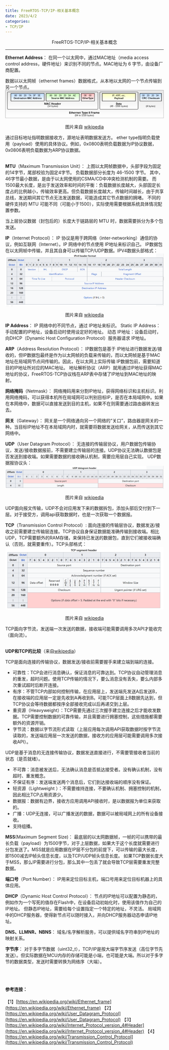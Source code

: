 ```yaml
---
title: FreeRTOS-TCP/IP-相关基本概念
date: 2023/4/2
categories: 
- TCP/IP
---
```


<center>
FreeRTOS-TCP/IP-相关基本概念
</center>

<!--more-->

***

**Ethernet Address**：
在同一个以太网中，通过MAC地址（media access control address，硬件地址）来识别不同的节点。MAC地址为 6 字节，由设备厂商配置。

数据以以太网帧（ethernet frames）数据格式，从本地以太网的一个节点传输到另一个节点。
![](./TCPIP-basic-conception/640px-Ethernet_Type_II_Frame_format.svg.png)
<center>

图片来自 [wikipedia](https://en.wikipedia.org/wiki/Ethernet_frame)
</center>
通过目标地址指明数据接收方，源地址表明数据发送方。
ether type指明负载使用（payload）使用的具体协议。例如，0x0800表明负载数据为IP协议数据，0x0806表明负载数据为ARP协议数据。

<br/>
</br>

**MTU**（Maximum Transmission Unit）：
上图以太网帧数据中，头部字段为固定的14字节，尾部校验为固定4字节。
负载数据部分长度为 46-1500 字节。 其中，46字节最小数据，是由于以太网使用的CSMA/CD中冲突检测机制的需要。 而1500最大长度，是出于发送效率和时间的平衡：负载数据长度越大，头部固定长度占的比例越小，传输效率更高。但负载数据长度越大，传输时间越长，由于共享总线，发送期间其它节点无法发送数据，可能造成其它节点数据的拥堵。
不同的硬件支持的 MTU 可能不同（可能小于1500），实际使用需要根据系统具体情况配置参数。

当上层协议数据（封包后的）长度大于链路层的 MTU 时，数据需要拆分为多个包发送。

**IP**（Internet Protocol）：
IP 协议是用于跨网络（inter-networking）通信的协议，例如互联网（Internet）。IP 网络中的节点使用 IP地址来标识自己。
IP数据包在以太网帧中传输，并且其自身可以传输TCP/UDP数据。IPV4数据头部格式：
![](./TCPIP-basic-conception/ip4-header.jpg)
<center>

图片来自 [wikipedia](https://en.wikipedia.org/wiki/Internet_Protocol_version_4#Header)
</center>

**IP Address**：
IP 网络中的不同节点，通过 IP地址来标识。
Static IP Address：手动配置的IP地址，设备启动时使用设定好的地址。
动态 IP地址：设备启动时，向DHCP（Dynamic Host Configuration Protocol）服务器请求 IP地址。

**ARP**（Address Resolution Protocol）：
IP数据包是基于 IP地址进行数据发送/接收的，但IP数据包最终是作为以太网帧的负载来传输的，而以太网帧是基于MAC地址在局域网节点间传输的。因此，在以太网上实际传输 IP数据包前，需要知道目的IP地址所对应的MAC地址。
地址解析协议（ARP）就用通过IP地址获得MAC地址的协议，FreeRTOS-TCP协议栈在ARP表中存储了IP地址到MAC地址的映射。

**网络掩码**（Netmask）：
网络掩码用来分割IP地址，获得网络标识和主机标识。利用网络掩码，可以获得本机所在局域网可以判别目标IP，是否在本局域网中。如果在本网络中，数据可以直接发送到目的主机，如果不在则需要通过路由器转发出去。

**网关**（Gateway）：
网关是一个网络通向另一个网络的“关口”，路由器是网关的一种。当目标IP地址不在本局域网内时，就需要将数据发送给网关，从而传送到其它网络中。

**UDP**（User Datagram Protocol）：
无连接的传输层协议，用户数据包传输协议，发送/接收数据报前，不需要建立传输层的连接。UDP协议无法确认数据包是否发送到接收端。如果需要数据的接收确认机制，需要应用层自己实现。
UDP数据报协议头：
![](./TCPIP-basic-conception/udp-header.png)
<center>

图片来自 [wikipedia](https://en.wikipedia.org/wiki/User_Datagram_Protocol)
</center>
UDP面向报文传输，UDP不会对应用发下来的数据拆包，添加头部后交付到下一层。对于接受方，调用api获取数据时，也是一次获取一个数据报。

**TCP**（Transmission Control Protocol）:
面向连接的传输层协议，数据发送/接收之前需要建立传输层连接。TCP协议自身保证数据能准确传输到接收端。相比UDP，TCP需要额外的RAM存储，来保持已发送的数据包，直到它们被接收端确认（否则，就需要重传）。TCP头部格式：
![](./TCPIP-basic-conception/tcp-header.png)
<center>

图片来自 [wikipedia](https://en.wikipedia.org/wiki/Transmission_Control_Protocol)
</center>
TCP面向字节流，发送端一次发送的数据，接收端可能需要调用多次API才能收完（面向流）。

<br>
</br>

**UDP和TCP的比较**（来自[wikipedia](https://en.wikipedia.org/wiki/User_Datagram_Protocol)）

TCP是面向连接的传输协议，数据发送/接收前需要握手来建立端到端的连接。
- 可靠性：TCP会进行消息确认，保证消息的可靠达到。TCP协议自动管理消息的重发，超时问题。使用TCP传输的情况下，要么消息没有丢失，要么内部多次重试超时后断开连接。
- 有序：不管TCP内部如何控制传输，在应用层上，发送端先发送A后发送B，在接收端的应用层一定是先收到A再收到B。可能TCP层面上B数据先达到，但TCP协议会等待数据都按序全部接收完成以后再递交到上层。
- 重资源（Heavyweight）：TCP需要先通过三次握手建立连接之后才能收发数据。TCP需要控制数据的可靠传输，并且需要进行拥塞控制，这些措施都需要额外的资源开销。
- 字节流：数据以字节流形式读取（上层应用每次调用API获取数据时按字节流读取的，发送端应用层一次发送的数据，接收方的应用层可能需要调用多次接收API）。

UDP是基于消息的无连接传输协议，数据发送直接进行，不需要管接收者当前的状态（是否就绪）。
- 不可靠：消息被发送后，无法确认消息是否抵达接受者。没有确认机制，没有超时、重发概念。
- 不保证有序：发送端发送两个消息后，它们到达接收端的顺序没有保证。
- 轻资源（Lightweight ）：不需要维持连接，不要确认机制、拥塞控制的机制，因此相比TCP占用资源少。
- 数据报：数据有边界，接收方应用调用API接收时，是以数据报为单位来获取的。
- 广播：UDP无连接，可以广播发送的数据，数据可以被局域网上的所有设备接收。
- 支持组播。


**MSS**(Maximum Segment Size)：
最底层的以太网数据帧，一帧的可以携带的最长负载（payload）为1500字节，对于上层数据，如果大于这个长度就需要进行分包发送了。MSS就是应用数据在IP层不分包的前提下，可以传输的最大长度，即1500减去IP帧头信息长度，以及TCP/UDP帧头信息长度。
如果TCP数据长度大于MSS，那么IP需要进行分包，那么其中一包丢了就会导致TCP层需要重发完整数据。


**端口号**（Port Number）：
IP用来定位目标主机，端口号用来定位目标机器上的具体应用。

**DHCP**（Dynamic Host Control Protocol）：
节点的IP地址可以配置为静态的，例如作为一个写死的值存在Flash中，在设备启动初始化时，使用该值作为自己的IP地址。
但静态IP地址，需要给每个设置指定一个特定的地址，不灵活。
局域网中的DHCP服务器，使得新节点可以随时接入，并向DHCP服务器动态申请IP地址。

**DNS、LLMNR、NBNS**：
域名/名字解析服务，可以提供域名字符串到IP地址的映射关系。

**字节序**：
对于多字节数据（uint32_t），TCP/IP是按大端字节序发送（高位字节先发送）。但实际数据在MCU内存的存储可能是小端，也可能是大端。所以对于多字节的数据类型，发送时需要转换为网络序（大端）。

<br/>
<br/>

#### 参考连接：
【1】[https://en.wikipedia.org/wiki/Ethernet_frame](https://en.wikipedia.org/wiki/Ethernet_frame)
【2】[https://en.wikipedia.org/wiki/User_Datagram_Protocol](https://en.wikipedia.org/wiki/User_Datagram_Protocol)
【3】[https://en.wikipedia.org/wiki/Internet_Protocol_version_4#Header](https://en.wikipedia.org/wiki/Internet_Protocol_version_4#Header)
【4】[https://en.wikipedia.org/wiki/Transmission_Control_Protocol](https://en.wikipedia.org/wiki/Transmission_Control_Protocol)





